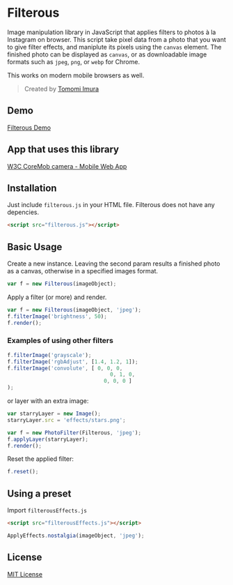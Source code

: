 Filterous
=========


Image manipulation library in JavaScript that applies filters to photos à la Instagram on browser.
This script take pixel data from a photo that you want to give filter effects, and maniplute its pixels using the `canvas` element.
The finished photo can be displayed as `canvas`, or as downloadable image formats such as `jpeg`, `png`, or `webp` for Chrome.

This works on modern mobile browsers as well.

> Created by [Tomomi Imura](https://github.com/girliemac)



## Demo

[Filterous Demo](http://girliemac.github.io/Filterous/demo)

## App that uses this library

[W3C CoreMob camera - Mobile Web App](http://coremob.github.io/camera/vanilla/index.html)


## Installation

Just include `filterous.js` in your HTML file.
Filterous does not have any depencies.

```html
<script src="filterous.js"></script>
```

## Basic Usage

Create a new instance.
Leaving the second param results a finished photo as a canvas, otherwise in a specified images format.

```javascript
var f = new Filterous(imageObject);
```

Apply a filter (or more) and render.

```javascript
var f = new Filterous(imageObject, 'jpeg');
f.filterImage('brightness', 50);
f.render();
```

### Examples of using other filters

```javascript
f.filterImage('grayscale');
f.filterImage('rgbAdjust', [1.4, 1.2, 1]);
f.filterImage('convolute', [ 0, 0, 0,
	    	                     0, 1, 0,
	                           0, 0, 0 ]
);
```
or layer with an extra image:

```javascript
var starryLayer = new Image();
starryLayer.src = 'effects/stars.png';

var f = new PhotoFilter(Filterous, 'jpeg');
f.applyLayer(starryLayer);
f.render();
```

Reset the applied filter:

```javascript
f.reset();
```


## Using a preset

Import `filterousEffects.js`

```html
<script src="filterousEffects.js"></script>
```
```javascript
ApplyEffects.nostalgia(imageObject, 'jpeg');
```

## License

[MIT License](http://opensource.org/licenses/MIT)

